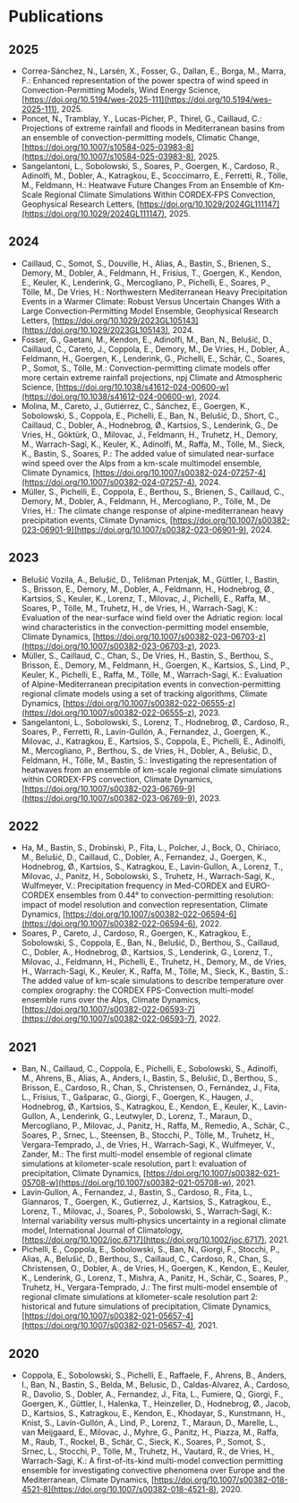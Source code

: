 # Publications

## 2025

 * Correa-Sánchez, N., Larsén, X., Fosser, G., Dallan, E., Borga, M., Marra, F.: Enhanced representation of the power spectra of wind speed in Convection-Permitting Models, Wind Energy Science, [https://doi.org/10.5194/wes-2025-111](https://doi.org/10.5194/wes-2025-111), 2025.
 * Poncet, N., Tramblay, Y., Lucas-Picher, P., Thirel, G., Caillaud, C.: Projections of extreme rainfall and floods in Mediterranean basins from an ensemble of convection-permitting models, Climatic Change, [https://doi.org/10.1007/s10584-025-03983-8](https://doi.org/10.1007/s10584-025-03983-8), 2025.
 * Sangelantoni, L., Sobolowski, S., Soares, P., Goergen, K., Cardoso, R., Adinolfi, M., Dobler, A., Katragkou, E., Scoccimarro, E., Ferretti, R., Tölle, M., Feldmann, H.: Heatwave Future Changes From an Ensemble of Km‐Scale Regional Climate Simulations Within CORDEX‐FPS Convection, Geophysical Research Letters, [https://doi.org/10.1029/2024GL111147](https://doi.org/10.1029/2024GL111147), 2025.

## 2024

 * Caillaud, C., Somot, S., Douville, H., Alias, A., Bastin, S., Brienen, S., Demory, M., Dobler, A., Feldmann, H., Frisius, T., Goergen, K., Kendon, E., Keuler, K., Lenderink, G., Mercogliano, P., Pichelli, E., Soares, P., Tölle, M., De Vries, H.: Northwestern Mediterranean Heavy Precipitation Events in a Warmer Climate: Robust Versus Uncertain Changes With a Large Convection‐Permitting Model Ensemble, Geophysical Research Letters, [https://doi.org/10.1029/2023GL105143](https://doi.org/10.1029/2023GL105143), 2024.
 * Fosser, G., Gaetani, M., Kendon, E., Adinolfi, M., Ban, N., Belušić, D., Caillaud, C., Careto, J., Coppola, E., Demory, M., De Vries, H., Dobler, A., Feldmann, H., Goergen, K., Lenderink, G., Pichelli, E., Schär, C., Soares, P., Somot, S., Tölle, M.: Convection-permitting climate models offer more certain extreme rainfall projections, npj Climate and Atmospheric Science, [https://doi.org/10.1038/s41612-024-00600-w](https://doi.org/10.1038/s41612-024-00600-w), 2024.
 * Molina, M., Careto, J., Gutiérrez, C., Sánchez, E., Goergen, K., Sobolowski, S., Coppola, E., Pichelli, E., Ban, N., Belus̆ić, D., Short, C., Caillaud, C., Dobler, A., Hodnebrog, Ø., Kartsios, S., Lenderink, G., De Vries, H., Göktürk, O., Milovac, J., Feldmann, H., Truhetz, H., Demory, M., Warrach-Sagi, K., Keuler, K., Adinolfi, M., Raffa, M., Tölle, M., Sieck, K., Bastin, S., Soares, P.: The added value of simulated near-surface wind speed over the Alps from a km-scale multimodel ensemble, Climate Dynamics, [https://doi.org/10.1007/s00382-024-07257-4](https://doi.org/10.1007/s00382-024-07257-4), 2024.
 * Müller, S., Pichelli, E., Coppola, E., Berthou, S., Brienen, S., Caillaud, C., Demory, M., Dobler, A., Feldmann, H., Mercogliano, P., Tölle, M., De Vries, H.: The climate change response of alpine-mediterranean heavy precipitation events, Climate Dynamics, [https://doi.org/10.1007/s00382-023-06901-9](https://doi.org/10.1007/s00382-023-06901-9), 2024.

## 2023

 * Belušić Vozila, A., Belušić, D., Telišman Prtenjak, M., Güttler, I., Bastin, S., Brisson, E., Demory, M., Dobler, A., Feldmann, H., Hodnebrog, Ø., Kartsios, S., Keuler, K., Lorenz, T., Milovac, J., Pichelli, E., Raffa, M., Soares, P., Tölle, M., Truhetz, H., de Vries, H., Warrach-Sagi, K.: Evaluation of the near-surface wind field over the Adriatic region: local wind characteristics in the convection-permitting model ensemble, Climate Dynamics, [https://doi.org/10.1007/s00382-023-06703-z](https://doi.org/10.1007/s00382-023-06703-z), 2023.
 * Müller, S., Caillaud, C., Chan, S., De Vries, H., Bastin, S., Berthou, S., Brisson, E., Demory, M., Feldmann, H., Goergen, K., Kartsios, S., Lind, P., Keuler, K., Pichelli, E., Raffa, M., Tölle, M., Warrach-Sagi, K.: Evaluation of Alpine-Mediterranean precipitation events in convection-permitting regional climate models using a set of tracking algorithms, Climate Dynamics, [https://doi.org/10.1007/s00382-022-06555-z](https://doi.org/10.1007/s00382-022-06555-z), 2023.
 * Sangelantoni, L., Sobolowski, S., Lorenz, T., Hodnebrog, Ø., Cardoso, R., Soares, P., Ferretti, R., Lavín-Gullón, A., Fernandez, J., Goergen, K., Milovac, J., Katragkou, E., Kartsios, S., Coppola, E., Pichelli, E., Adinolfi, M., Mercogliano, P., Berthou, S., de Vries, H., Dobler, A., Belušić, D., Feldmann, H., Tölle, M., Bastin, S.: Investigating the representation of heatwaves from an ensemble of km-scale regional climate simulations within CORDEX-FPS convection, Climate Dynamics, [https://doi.org/10.1007/s00382-023-06769-9](https://doi.org/10.1007/s00382-023-06769-9), 2023.

## 2022

 * Ha, M., Bastin, S., Drobinski, P., Fita, L., Polcher, J., Bock, O., Chiriaco, M., Belušić, D., Caillaud, C., Dobler, A., Fernandez, J., Goergen, K., Hodnebrog, Ø., Kartsios, S., Katragkou, E., Lavin-Gullon, A., Lorenz, T., Milovac, J., Panitz, H., Sobolowski, S., Truhetz, H., Warrach-Sagi, K., Wulfmeyer, V.: Precipitation frequency in Med-CORDEX and EURO-CORDEX ensembles from 0.44° to convection-permitting resolution: impact of model resolution and convection representation, Climate Dynamics, [https://doi.org/10.1007/s00382-022-06594-6](https://doi.org/10.1007/s00382-022-06594-6), 2022.
 * Soares, P., Careto, J., Cardoso, R., Goergen, K., Katragkou, E., Sobolowski, S., Coppola, E., Ban, N., Belušić, D., Berthou, S., Caillaud, C., Dobler, A., Hodnebrog, Ø., Kartsios, S., Lenderink, G., Lorenz, T., Milovac, J., Feldmann, H., Pichelli, E., Truhetz, H., Demory, M., de Vries, H., Warrach-Sagi, K., Keuler, K., Raffa, M., Tölle, M., Sieck, K., Bastin, S.: The added value of km-scale simulations to describe temperature over complex orography: the CORDEX FPS-Convection multi-model ensemble runs over the Alps, Climate Dynamics, [https://doi.org/10.1007/s00382-022-06593-7](https://doi.org/10.1007/s00382-022-06593-7), 2022.

## 2021

 * Ban, N., Caillaud, C., Coppola, E., Pichelli, E., Sobolowski, S., Adinolfi, M., Ahrens, B., Alias, A., Anders, I., Bastin, S., Belušić, D., Berthou, S., Brisson, E., Cardoso, R., Chan, S., Christensen, O., Fernández, J., Fita, L., Frisius, T., Gašparac, G., Giorgi, F., Goergen, K., Haugen, J., Hodnebrog, Ø., Kartsios, S., Katragkou, E., Kendon, E., Keuler, K., Lavin-Gullon, A., Lenderink, G., Leutwyler, D., Lorenz, T., Maraun, D., Mercogliano, P., Milovac, J., Panitz, H., Raffa, M., Remedio, A., Schär, C., Soares, P., Srnec, L., Steensen, B., Stocchi, P., Tölle, M., Truhetz, H., Vergara-Temprado, J., de Vries, H., Warrach-Sagi, K., Wulfmeyer, V., Zander, M.: The first multi-model ensemble of regional climate simulations at kilometer-scale resolution, part I: evaluation of precipitation, Climate Dynamics, [https://doi.org/10.1007/s00382-021-05708-w](https://doi.org/10.1007/s00382-021-05708-w), 2021.
 * Lavin‐Gullon, A., Fernandez, J., Bastin, S., Cardoso, R., Fita, L., Giannaros, T., Goergen, K., Gutierrez, J., Kartsios, S., Katragkou, E., Lorenz, T., Milovac, J., Soares, P., Sobolowski, S., Warrach‐Sagi, K.: Internal variability versus multi‐physics uncertainty in a regional climate model, International Journal of Climatology, [https://doi.org/10.1002/joc.6717](https://doi.org/10.1002/joc.6717), 2021.
 * Pichelli, E., Coppola, E., Sobolowski, S., Ban, N., Giorgi, F., Stocchi, P., Alias, A., Belušić, D., Berthou, S., Caillaud, C., Cardoso, R., Chan, S., Christensen, O., Dobler, A., de Vries, H., Goergen, K., Kendon, E., Keuler, K., Lenderink, G., Lorenz, T., Mishra, A., Panitz, H., Schär, C., Soares, P., Truhetz, H., Vergara-Temprado, J.: The first multi-model ensemble of regional climate simulations at kilometer-scale resolution part 2: historical and future simulations of precipitation, Climate Dynamics, [https://doi.org/10.1007/s00382-021-05657-4](https://doi.org/10.1007/s00382-021-05657-4), 2021.

## 2020

 * Coppola, E., Sobolowski, S., Pichelli, E., Raffaele, F., Ahrens, B., Anders, I., Ban, N., Bastin, S., Belda, M., Belusic, D., Caldas-Alvarez, A., Cardoso, R., Davolio, S., Dobler, A., Fernandez, J., Fita, L., Fumiere, Q., Giorgi, F., Goergen, K., Güttler, I., Halenka, T., Heinzeller, D., Hodnebrog, Ø., Jacob, D., Kartsios, S., Katragkou, E., Kendon, E., Khodayar, S., Kunstmann, H., Knist, S., Lavín-Gullón, A., Lind, P., Lorenz, T., Maraun, D., Marelle, L., van Meijgaard, E., Milovac, J., Myhre, G., Panitz, H., Piazza, M., Raffa, M., Raub, T., Rockel, B., Schär, C., Sieck, K., Soares, P., Somot, S., Srnec, L., Stocchi, P., Tölle, M., Truhetz, H., Vautard, R., de Vries, H., Warrach-Sagi, K.: A first-of-its-kind multi-model convection permitting ensemble for investigating convective phenomena over Europe and the Mediterranean, Climate Dynamics, [https://doi.org/10.1007/s00382-018-4521-8](https://doi.org/10.1007/s00382-018-4521-8), 2020.
